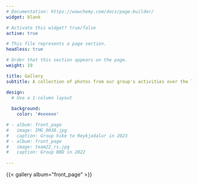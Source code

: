 ```yaml
---
# Documentation: https://wowchemy.com/docs/page-builder/
widget: blank

# Activate this widget? true/false
active: true

# This file represents a page section.
headless: true

# Order that this section appears on the page.
weight: 19

title: Gallery
subtitle: A collection of photos from our group's activities over the last few years.

design:
  # Use a 1-column layout
  
  background:
    color: '#eeeeee'

# - album: front_page
#   image: IMG_0038.jpg
#   caption: Group hike to Reykjadalur in 2023
# - album: front_page
#   image: team22_rs.jpg
#   caption: Group BBQ in 2022
  
---
```


<!-- {{< gallery album="group_trip" >}} -->
{{< gallery album="front_page" >}}